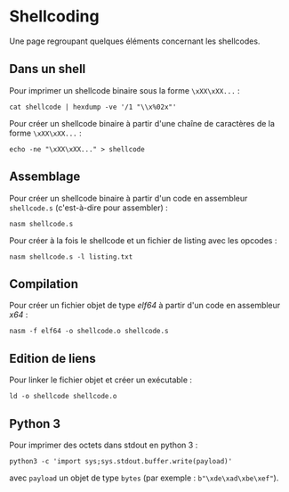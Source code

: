 # Shellcoding

Une page regroupant quelques éléments concernant les shellcodes.

## Dans un shell

Pour imprimer un shellcode binaire sous la forme `\xXX\xXX...` :
```
cat shellcode | hexdump -ve '/1 "\\x%02x"'
```

Pour créer un shellcode binaire à partir d'une chaîne de caractères de la
forme `\xXX\xXX...` :
```
echo -ne "\xXX\xXX..." > shellcode
```

## Assemblage

Pour créer un shellcode binaire à partir d'un code en assembleur `shellcode.s`
(c'est-à-dire pour assembler) :
```
nasm shellcode.s
```

Pour créer à la fois le shellcode et un fichier de listing avec les opcodes :
```
nasm shellcode.s -l listing.txt
```

## Compilation

Pour créer un fichier objet de type *elf64* à partir d'un code en
assembleur *x64* :
```
nasm -f elf64 -o shellcode.o shellcode.s
```

## Edition de liens

Pour linker le fichier objet et créer un exécutable :
```
ld -o shellcode shellcode.o
```

## Python 3

Pour imprimer des octets dans stdout en python 3 :
```
python3 -c 'import sys;sys.stdout.buffer.write(payload)'
```
avec `payload` un objet de type `bytes` (par exemple : `b"\xde\xad\xbe\xef"`).
